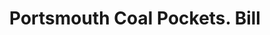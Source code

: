 ---
doi: 10.7916/D8VD89GZ
date_other: '1890'
date_other_textual: 1890-1899
form: printed ephemera
genre:
- Invoices
name:
- Portsmouth Coal Pockets
object_in_context_url: https://biggert.cul.columbia.edu/items/view/ave_biggert_00790
subject_hierarchical_geographic:
- Portsmouth, New Hampshire, United States
subject_name:
- Portsmouth Coal Pockets
title: Portsmouth Coal Pockets. Bill
sort_title: Portsmouth Coal Pockets. Bill
call_number: ave_biggert_00790
coordinates:
- 43.07555555555556,-70.76055555555556
pid: ave_biggert_00790
identifiers: ave_biggert_00790
thumbnail: https://derivativo-3.library.columbia.edu/iiif/2/ldpd:345356/full/!256,256/0/native.jpg
permalink: /biggert/ave_biggert_00790/
layout: iiif-image-page
---